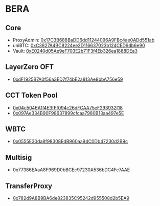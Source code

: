 # BERA

## Core

- ProxyAdmin: [0x17C3B688BaDD6dd11244096A9FBc4ae0ADd551ab](https://beratrail.io/address/0x17C3B688BaDD6dd11244096A9FBc4ae0ADd551ab)
- uniBTC: [0xC3827A4BC8224ee2D116637023b124CED6db6e90](https://beratrail.io/address/0xC3827A4BC8224ee2D116637023b124CED6db6e90)
- Vault: [0xE0240d05Ae9eF703E2b71F3f4Eb326ea1888DEa3](https://beratrail.io/address/0xE0240d05Ae9eF703E2b71F3f4Eb326ea1888DEa3)

## LayerZero OFT

- [0xdF1925B7A0f56a3ED7f74bE2a813Ae8bbA756e59](https://beratrail.io/address/0xdF1925B7A0f56a3ED7f74bE2a813Ae8bbA756e59)

## CCT Token Pool
- [0x04c5046A1f4E3fFf094c26dFCAA75eF293932f18](https://berascan.com/address/0x04c5046A1f4E3fFf094c26dFCAA75eF293932f18)
- [0x097Ae334B90F98637899cfcaa7980B13aa497e5E](https://berascan.com/address/0x097Ae334B90F98637899cfcaa7980B13aa497e5E)

## WBTC

- [0x0555E30da8f98308EdB960aa94C0Db47230d2B9c](https://beratrail.io/token/0x0555E30da8f98308EdB960aa94C0Db47230d2B9c)

## Multisig

- 0x77386EAaA8F969D0bBCEc97230A536bDC4Fc7AAE

## TransferProxy

- [0x782d9A8B9BA6de823835C95242d955508d2b5EA9](https://berascan.com/address/0x782d9A8B9BA6de823835C95242d955508d2b5EA9)
